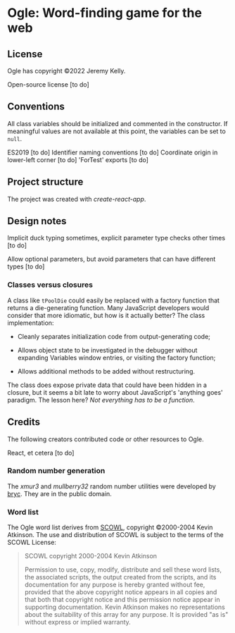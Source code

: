 # Ogle: Word-finding game for the web

## License

Ogle has copyright ©2022 Jeremy Kelly.

Open-source license [to do]


## Conventions

All class variables should be initialized and commented in the constructor. If meaningful values are not available at this point, the variables can be set to `null`.

ES2019 [to do]
Identifier naming conventions [to do]
Coordinate origin in lower-left corner [to do]
'ForTest' exports [to do]


## Project structure

The project was created with _create-react-app_.


## Design notes

Implicit duck typing sometimes, explicit parameter type checks other times [to do]

Allow optional parameters, but avoid parameters that can have different types [to do]


### Classes versus closures

A class like `tPoolDie` could easily be replaced with a factory function that returns a die-generating function. Many JavaScript developers would consider that more idiomatic, but how is it actually better? The class implementation:

- Cleanly separates initialization code from output-generating code;

- Allows object state to be investigated in the debugger without expanding Variables window entries, or visiting the factory function;

- Allows additional methods to be added without restructuring.

The class does expose private data that could have been hidden in a closure, but it seems a bit late to worry about JavaScript's 'anything goes' paradigm. The lesson here? _Not everything has to be a function_.


## Credits

The following creators contributed code or other resources to Ogle.

React, et cetera [to do]


### Random number generation

The _xmur3_ and _mullberry32_ random number utilities were developed by [bryc](https://github.com/bryc/code/blob/master/jshash/PRNGs.md). They are in the public domain.


### Word list

The Ogle word list derives from [SCOWL](http://wordlist.aspell.net/), copyright ©2000-2004 Kevin Atkinson. The use and distribution of SCOWL is subject to the terms of the SCOWL License:

> SCOWL copyright 2000-2004 Kevin Atkinson
>
> Permission to use, copy, modify, distribute and sell these word lists, the
> associated scripts, the output created from the scripts, and its documentation
> for any purpose is hereby granted without fee, provided that the above
> copyright notice appears in all copies and that both that copyright notice and
> this permission notice appear in supporting documentation. Kevin Atkinson
> makes no representations about the suitability of this array for any purpose.
> It is provided "as is" without express or implied warranty.
